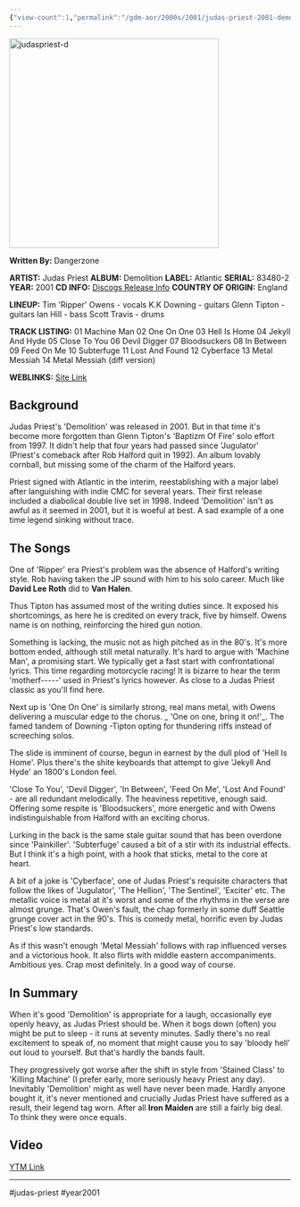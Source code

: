 ```yaml
---
{"view-count":1,"permalink":"/gdm-aor/2000s/2001/judas-priest-2001-demolition/","dg-publish":true,"dgPassFrontmatter":true,"noteIcon":"","created":"2025-07-17T12:44:24.040+12:00","updated":"2025-07-16T13:37:09.875+12:00"}
---
```



<img src="https://i.ibb.co/PZwR9y27/judaspriest-d.jpg" alt="judaspriest-d" border="0" height="375" width="375">

**Written By:** Dangerzone

**ARTIST:** Judas Priest
**ALBUM:** Demolition
**LABEL:** Atlantic
**SERIAL:** 83480-2
**YEAR:** 2001
**CD INFO:** [Discogs Release Info](https://www.discogs.com/master/26188-Judas-Priest-Demolition)
**COUNTRY OF ORIGIN:** England

**LINEUP:**
Tim 'Ripper' Owens - vocals
K.K Downing - guitars
Glenn Tipton - guitars
Ian Hill - bass
Scott Travis - drums

**TRACK LISTING:**
01 Machine Man
02 One On One
03 Hell Is Home
04 Jekyll And Hyde
05 Close To You
06 Devil Digger
07 Bloodsuckers
08 In Between
09 Feed On Me
10 Subterfuge
11 Lost And Found
12 Cyberface
13 Metal Messiah
14 Metal Messiah (diff version)

**WEBLINKS:**
[Site Link](https://judaspriest.com)

## Background
Judas Priest's 'Demolition' was released in 2001. But in that time it's become more forgotten than Glenn Tipton's 'Baptizm Of Fire' solo effort from 1997. It didn't help that four years had passed since 'Jugulator' (Priest's comeback after Rob Halford quit in 1992). An album lovably cornball, but missing some of the charm of the Halford years.

Priest signed with Atlantic in the interim, reestablishing with a major label after languishing with indie CMC for several years.  Their first release included a diabolical double live set in 1998. Indeed 'Demolition' isn't as awful as it seemed in 2001, but it is woeful at best. A sad example of a one time legend sinking without trace.

## The Songs
One of 'Ripper' era Priest's problem was  the absence of Halford's writing style. Rob having taken the JP sound with him to his solo career. Much like **David Lee Roth** did to **Van Halen**.

Thus Tipton has assumed most of the writing duties since. It exposed his shortcomings, as here he is credited on every track, five by himself. Owens name is on nothing, reinforcing the hired gun notion.

Something is lacking, the music not as high pitched as in the 80's. It's more bottom ended, although still metal naturally. It's hard to argue with 'Machine Man', a promising start. We typically get a fast start with confrontational lyrics. This time regarding motorcycle racing! It is bizarre to hear the term 'motherf-----' used in Priest's lyrics however. As close to a Judas Priest classic as you'll find here.

Next up is 'One On One' is similarly strong, real mans metal, with Owens delivering a muscular edge to the chorus. _ 'One on one, bring it on!'_. The famed tandem of Downing -Tipton opting for thundering riffs instead of screeching solos.

The slide is imminent of course, begun in earnest by the dull plod of 'Hell Is Home'. Plus there's the shite keyboards that attempt to give 'Jekyll And Hyde' an 1800's London feel.

'Close To You', 'Devil Digger', 'In Between', 'Feed On Me', 'Lost And Found' - are all redundant melodically. The heaviness repetitive, enough said. Offering some respite is 'Bloodsuckers', more energetic and with Owens indistinguishable from Halford with an exciting chorus.

Lurking in the back is the same stale guitar sound that has been overdone since 'Painkiller'. 'Subterfuge' caused a bit of a stir with its industrial effects. But I think it's a high point, with a hook that sticks, metal to the core at heart.

A bit of a joke is 'Cyberface', one of Judas Priest's requisite characters that follow the likes of 'Jugulator', 'The Hellion', 'The Sentinel', 'Exciter' etc. The metallic voice is metal at it's worst and some of the rhythms in the verse are almost grunge. That's Owen's fault, the chap formerly in some duff Seattle grunge cover act in the 90's. This is comedy metal, horrific even by Judas Priest's low standards.

As if this wasn't enough 'Metal Messiah' follows with rap influenced verses and a victorious hook. It also flirts with middle eastern accompaniments. Ambitious yes. Crap most definitely. In a good way of course.

## In Summary
When it's good 'Demolition' is appropriate for a laugh, occasionally eye openly heavy, as Judas Priest should be. When it bogs down (often) you might be put to sleep - it runs at seventy minutes. Sadly there's no real excitement to speak of, no moment that might cause you to say 'bloody hell' out loud to yourself. But that's hardly the bands fault. 

They progressively got worse after the shift in style from 'Stained Class' to 'Killing Machine' (I prefer early, more seriously heavy Priest any day). Inevitably 'Demolition' might as well have never been made. Hardly anyone bought it, it's never mentioned and crucially Judas Priest have suffered as a result, their legend tag worn. After all **Iron Maiden** are still a fairly big deal. To think they were once equals.

## Video
[YTM Link](https://music.youtube.com/playlist?list=PLi9usGZGVNdTNcU67jyIPPh0mb2Kh7ZYH&si=HYpJ9b1mXyuYUGep)

---

#judas-priest #year2001